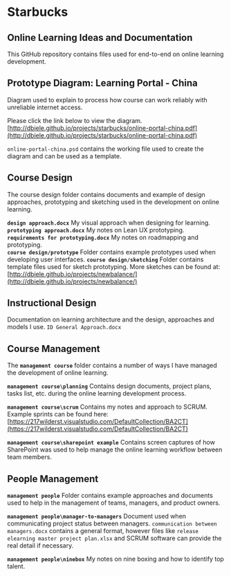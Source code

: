 # Starbucks  #

Online Learning Ideas and Documentation
-----------------------

This GitHub repository contains files used for end-to-end on online learning development.

## Prototype Diagram: Learning Portal - China ##

Diagram used to explain to process how course can work reliably with unreliable internet access.  

Please click the link below to view the diagram.  
[http://dbiele.github.io/projects/starbucks/online-portal-china.pdf](http://dbiele.github.io/projects/starbucks/online-portal-china.pdf)

`online-portal-china.psd` contains the working file used to create the diagram and can be used as a template. 


## Course Design ##
The course design folder contains documents and example of design approaches, prototyping and sketching used in the development on online learning.

**`design approach.docx`** My visual approach when designing for learning.  
**`prototyping approach.docx`** My notes on Lean UX prototyping.  
**`requirements for prototyping.docx`** My notes on roadmapping and prototyping.  
**`course design/prototype`** Folder contains example prototypes used when developing user interfaces. 
**`course design/sketching`** Folder contains template files used for sketch prototyping. More sketches can be found at: [http://dbiele.github.io/projects/newbalance/](http://dbiele.github.io/projects/newbalance/)

## Instructional Design ##
Documentation on learning architecture and the design, approaches and models I use.
`ID General Approach.docx`

## Course Management ##
The **`management course`** folder contains a number of ways I have managed the development of online learning.

**`management course\planning`** Contains design documents, project plans, tasks list, etc. during the online learning development process.

**`management course\scrum`** Contains my notes and approach to SCRUM. Example sprints can be found here: [https://217wilderst.visualstudio.com/DefaultCollection/BA2CT](https://217wilderst.visualstudio.com/DefaultCollection/BA2CT)

**`management course\sharepoint example`** Contains screen captures of how SharePoint was used to help manage the online learning workflow between team members.  

## People Management ##
**`management people`** Folder contains example approaches and documents used to help in the management of teams, managers, and product owners.

**`management people\manager-to-managers`** Document used when communicating project status between managers. `communication between managers.docx` contains a general format, however files like `release elearning master project plan.xlsx` and SCRUM software can provide the real detail if necessary.

**`management people\ninebox`** My notes on nine boxing and how to identify top talent. 